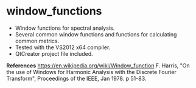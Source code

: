 # window_functions

* Window functions for spectral analysis.
* Several common window functions and functions for calculating common metrics.
* Tested with the VS2012 x64 compiler.
* QtCreator project file included.

**References**
https://en.wikipedia.org/wiki/Window_function
F. Harris, "On the use of Windows for Harmonic Analysis with the Discrete Fourier Transform", Proceedings of the IEEE, Jan 1978. p 51-83.

